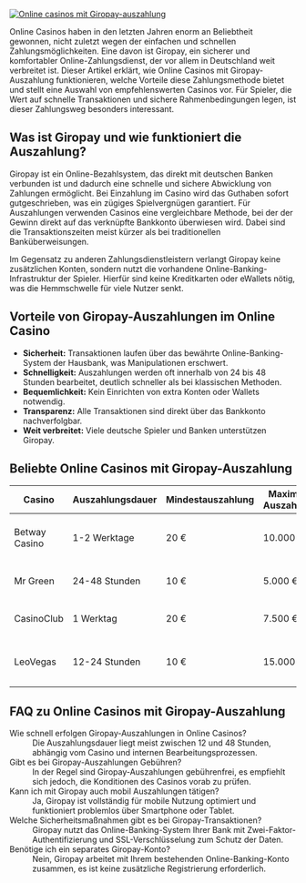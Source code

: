 [![Online casinos mit Giropay-auszahlung](https://123-caf.pages.dev/gitsignup.png)](https://vrmoo.ru/Bt82HjjY)

<p>Online Casinos haben in den letzten Jahren enorm an Beliebtheit gewonnen, nicht zuletzt wegen der einfachen und schnellen Zahlungsmöglichkeiten. Eine davon ist Giropay, ein sicherer und komfortabler Online-Zahlungsdienst, der vor allem in Deutschland weit verbreitet ist. Dieser Artikel erklärt, wie Online Casinos mit Giropay-Auszahlung funktionieren, welche Vorteile diese Zahlungsmethode bietet und stellt eine Auswahl von empfehlenswerten Casinos vor. Für Spieler, die Wert auf schnelle Transaktionen und sichere Rahmenbedingungen legen, ist dieser Zahlungsweg besonders interessant.</p>  <h2>Was ist Giropay und wie funktioniert die Auszahlung?</h2> <p>Giropay ist ein Online-Bezahlsystem, das direkt mit deutschen Banken verbunden ist und dadurch eine schnelle und sichere Abwicklung von Zahlungen ermöglicht. Bei Einzahlung im Casino wird das Guthaben sofort gutgeschrieben, was ein zügiges Spielvergnügen garantiert. Für Auszahlungen verwenden Casinos eine vergleichbare Methode, bei der der Gewinn direkt auf das verknüpfte Bankkonto überwiesen wird. Dabei sind die Transaktionszeiten meist kürzer als bei traditionellen Banküberweisungen.</p> <p>Im Gegensatz zu anderen Zahlungsdienstleistern verlangt Giropay keine zusätzlichen Konten, sondern nutzt die vorhandene Online-Banking-Infrastruktur der Spieler. Hierfür sind keine Kreditkarten oder eWallets nötig, was die Hemmschwelle für viele Nutzer senkt.</p>  <h2>Vorteile von Giropay-Auszahlungen im Online Casino</h2> <ul>   <li><strong>Sicherheit:</strong> Transaktionen laufen über das bewährte Online-Banking-System der Hausbank, was Manipulationen erschwert.</li>   <li><strong>Schnelligkeit:</strong> Auszahlungen werden oft innerhalb von 24 bis 48 Stunden bearbeitet, deutlich schneller als bei klassischen Methoden.</li>   <li><strong>Bequemlichkeit:</strong> Kein Einrichten von extra Konten oder Wallets notwendig.</li>   <li><strong>Transparenz:</strong> Alle Transaktionen sind direkt über das Bankkonto nachverfolgbar.</li>   <li><strong>Weit verbreitet:</strong> Viele deutsche Spieler und Banken unterstützen Giropay.</li> </ul>  <h2>Beliebte Online Casinos mit Giropay-Auszahlung</h2> <table>   <thead>     <tr>       <th>Casino</th>       <th>Auszahlungsdauer</th>       <th>Mindestauszahlung</th>       <th>Maximale Auszahlung</th>       <th>Besonderheiten</th>     </tr>   </thead>   <tbody>     <tr>       <td>Betway Casino</td>       <td>1-2 Werktage</td>       <td>20 €</td>       <td>10.000 €</td>       <td>Großes Spieleangebot, übersichtliche Plattform</td>     </tr>     <tr>       <td>Mr Green</td>       <td>24-48 Stunden</td>       <td>10 €</td>       <td>5.000 €</td>       <td>Starke Sicherheitsstandards, Mobilfreundlich</td>     </tr>     <tr>       <td>CasinoClub</td>       <td>1 Werktag</td>       <td>20 €</td>       <td>7.500 €</td>       <td>Vielfältige Zahlungsoptionen, hoher Spielerschutz</td>     </tr>     <tr>       <td>LeoVegas</td>       <td>12-24 Stunden</td>       <td>10 €</td>       <td>15.000 €</td>       <td>Exzellenter Kundensupport, schnelle Auszahlungen</td>     </tr>   </tbody> </table>  <h2>FAQ zu Online Casinos mit Giropay-Auszahlung</h2> <dl>   <dt>Wie schnell erfolgen Giropay-Auszahlungen in Online Casinos?</dt>   <dd>Die Auszahlungsdauer liegt meist zwischen 12 und 48 Stunden, abhängig vom Casino und internen Bearbeitungsprozessen.</dd>    <dt>Gibt es bei Giropay-Auszahlungen Gebühren?</dt>   <dd>In der Regel sind Giropay-Auszahlungen gebührenfrei, es empfiehlt sich jedoch, die Konditionen des Casinos vorab zu prüfen.</dd>    <dt>Kann ich mit Giropay auch mobil Auszahlungen tätigen?</dt>   <dd>Ja, Giropay ist vollständig für mobile Nutzung optimiert und funktioniert problemlos über Smartphone oder Tablet.</dd>    <dt>Welche Sicherheitsmaßnahmen gibt es bei Giropay-Transaktionen?</dt>   <dd>Giropay nutzt das Online-Banking-System Ihrer Bank mit Zwei-Faktor-Authentifizierung und SSL-Verschlüsselung zum Schutz der Daten.</dd>    <dt>Benötige ich ein separates Giropay-Konto?</dt>   <dd>Nein, Giropay arbeitet mit Ihrem bestehenden Online-Banking-Konto zusammen, es ist keine zusätzliche Registrierung erforderlich.</dd> </dl>